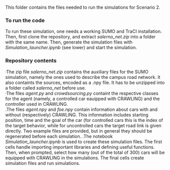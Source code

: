 This folder contains the files needed to run the simulations for Scenario $2$.

### To run the code
To run these simulation, one needs a working SUMO and TraCI installation. Then, first clone the repository, and extract _salerno\_net.zip_ into a folder with the same name. Then, generate the simulation files with _Simulation\_launcher.ipynb_ (see lower) and start the simulation.

### Repository contents
·The zip file _salerno\_net.zip_ contains the auxiliary files for the SUMO simulation, namely the ones used to describe the campus road network. It also containts the sources, encoded as a .npy file. It has to be unzipped into a folder called _salerno\_net_ before use.\
·The files _agent.py_ and _crowdsourcing.py_ containt the respective classes for the agent (namely, a controlled car eauipped with CRAWLING) and the controller used in CRAWLING.\
.The files _agent.npy_ and _foe.npy_ contain information about cars with and without (respectively) CRAWLING. This information includes starting position, time and the goal of the car (for controlled cars this is the index of the target behavior, while for uncontrolled cars the target road link is given directly. Two example files are provided, but in general they should be regenerated before each simulation.
.The notebook _Simulation\_launcher.ipynb_ is used to create these simulation files. The first cells handle importing important libraries and defining useful functions. Then, when prompted, select how many (out of the total of $300$) cars will be equipped with CRAWLING in the simulations. The final cells create simulation files and run simulations.
